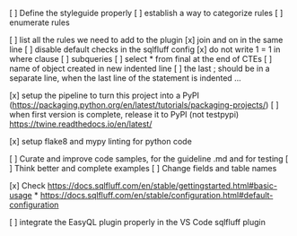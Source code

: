 [ ] Define the styleguide properly
    [ ] establish a way to categorize rules
    [ ] enumerate rules

[ ] list all the rules we need to add to the plugin
    [x] join and on in the same line
        [ ] disable default checks in the sqlfluff config
    [x] do not write 1 = 1 in where clause
    [ ] subqueries
    [ ] select * from final at the end of CTEs
    [ ] name of object created in new indented line
    [ ] the last ; should be in a separate line, when the last line of the statement is indented
    ...

[x] setup the pipeline to turn this project into a PyPI (https://packaging.python.org/en/latest/tutorials/packaging-projects/)
    [ ] when first version is complete, release it to PyPI (not testpypi)
        https://twine.readthedocs.io/en/latest/

[x] setup flake8 and mypy linting for python code

[ ] Curate and improve code samples, for the guideline .md and for testing
    [ ] Think better and complete examples
    [ ] Change fields and table names

[x] Check https://docs.sqlfluff.com/en/stable/gettingstarted.html#basic-usage
    * https://docs.sqlfluff.com/en/stable/configuration.html#default-configuration

[ ] integrate the EasyQL plugin properly in the VS Code sqlfluff plugin
